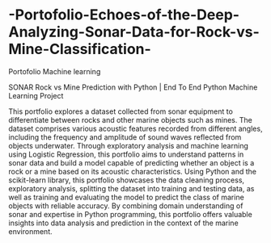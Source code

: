 # -Portofolio-Echoes-of-the-Deep-Analyzing-Sonar-Data-for-Rock-vs-Mine-Classification-
Portofolio Machine learning 

SONAR Rock vs Mine Prediction with Python | End To End Python Machine Learning Project

This portfolio explores a dataset collected from sonar equipment to differentiate between rocks and other marine objects such as mines. The dataset comprises various acoustic features recorded from different angles, including the frequency and amplitude of sound waves reflected from objects underwater. Through exploratory analysis and machine learning using Logistic Regression, this portfolio aims to understand patterns in sonar data and build a model capable of predicting whether an object is a rock or a mine based on its acoustic characteristics. Using Python and the scikit-learn library, this portfolio showcases the data cleaning process, exploratory analysis, splitting the dataset into training and testing data, as well as training and evaluating the model to predict the class of marine objects with reliable accuracy. By combining domain understanding of sonar and expertise in Python programming, this portfolio offers valuable insights into data analysis and prediction in the context of the marine environment.
